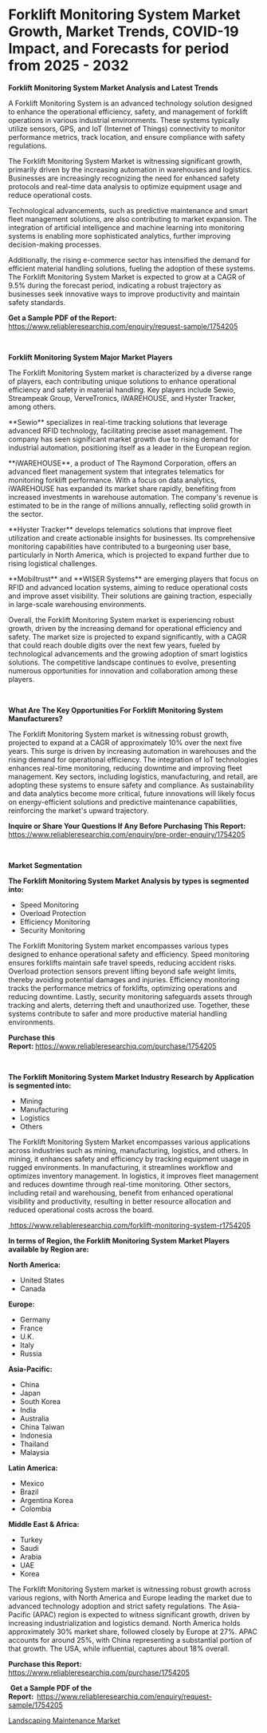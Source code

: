 <p><h1>Forklift Monitoring System Market Growth, Market Trends, COVID-19 Impact, and Forecasts for period from 2025 - 2032</h1></p><p><strong>Forklift Monitoring System Market Analysis and Latest Trends</strong></p>
<p><p>A Forklift Monitoring System is an advanced technology solution designed to enhance the operational efficiency, safety, and management of forklift operations in various industrial environments. These systems typically utilize sensors, GPS, and IoT (Internet of Things) connectivity to monitor performance metrics, track location, and ensure compliance with safety regulations. </p><p>The Forklift Monitoring System Market is witnessing significant growth, primarily driven by the increasing automation in warehouses and logistics. Businesses are increasingly recognizing the need for enhanced safety protocols and real-time data analysis to optimize equipment usage and reduce operational costs. </p><p>Technological advancements, such as predictive maintenance and smart fleet management solutions, are also contributing to market expansion. The integration of artificial intelligence and machine learning into monitoring systems is enabling more sophisticated analytics, further improving decision-making processes. </p><p>Additionally, the rising e-commerce sector has intensified the demand for efficient material handling solutions, fueling the adoption of these systems. The Forklift Monitoring System Market is expected to grow at a CAGR of 9.5% during the forecast period, indicating a robust trajectory as businesses seek innovative ways to improve productivity and maintain safety standards.</p></p>
<p><strong>Get a Sample PDF of the Report:&nbsp;</strong> <a href="https://www.reliableresearchiq.com/enquiry/request-sample/1754205?utm_campaign=2455&utm_medium=2&utm_source=Github&utm_content=ia&utm_term=09032025&utm_id=forklift-monitoring-system">https://www.reliableresearchiq.com/enquiry/request-sample/1754205</a></p>
<p>&nbsp;</p>
<p><strong>Forklift Monitoring System Major Market Players</strong></p>
<p><p>The Forklift Monitoring System market is characterized by a diverse range of players, each contributing unique solutions to enhance operational efficiency and safety in material handling. Key players include Sewio, Streampeak Group, VerveTronics, iWAREHOUSE, and Hyster Tracker, among others.</p><p>**Sewio** specializes in real-time tracking solutions that leverage advanced RFID technology, facilitating precise asset management. The company has seen significant market growth due to rising demand for industrial automation, positioning itself as a leader in the European region.</p><p>**iWAREHOUSE**, a product of The Raymond Corporation, offers an advanced fleet management system that integrates telematics for monitoring forklift performance. With a focus on data analytics, iWAREHOUSE has expanded its market share rapidly, benefiting from increased investments in warehouse automation. The company's revenue is estimated to be in the range of millions annually, reflecting solid growth in the sector.</p><p>**Hyster Tracker** develops telematics solutions that improve fleet utilization and create actionable insights for businesses. Its comprehensive monitoring capabilities have contributed to a burgeoning user base, particularly in North America, which is projected to expand further due to rising logistical challenges.</p><p>**Mobiltrust** and **WISER Systems** are emerging players that focus on RFID and advanced location systems, aiming to reduce operational costs and improve asset visibility. Their solutions are gaining traction, especially in large-scale warehousing environments.</p><p>Overall, the Forklift Monitoring System market is experiencing robust growth, driven by the increasing demand for operational efficiency and safety. The market size is projected to expand significantly, with a CAGR that could reach double digits over the next few years, fueled by technological advancements and the growing adoption of smart logistics solutions. The competitive landscape continues to evolve, presenting numerous opportunities for innovation and collaboration among these players.</p></p>
<p>&nbsp;</p>
<p><strong>What Are The Key Opportunities For Forklift Monitoring System Manufacturers?</strong></p>
<p><p>The Forklift Monitoring System market is witnessing robust growth, projected to expand at a CAGR of approximately 10% over the next five years. This surge is driven by increasing automation in warehouses and the rising demand for operational efficiency. The integration of IoT technologies enhances real-time monitoring, reducing downtime and improving fleet management. Key sectors, including logistics, manufacturing, and retail, are adopting these systems to ensure safety and compliance. As sustainability and data analytics become more critical, future innovations will likely focus on energy-efficient solutions and predictive maintenance capabilities, reinforcing the market's upward trajectory.</p></p>
<p><strong>Inquire or Share Your Questions If Any Before Purchasing This Report:</strong> <a href="https://www.reliableresearchiq.com/enquiry/pre-order-enquiry/1754205?utm_campaign=2455&utm_medium=2&utm_source=Github&utm_content=ia&utm_term=09032025&utm_id=forklift-monitoring-system">https://www.reliableresearchiq.com/enquiry/pre-order-enquiry/1754205</a></p>
<p>&nbsp;</p>
<p><strong>Market Segmentation</strong></p>
<p><strong>The Forklift Monitoring System Market Analysis by types is segmented into:</strong></p>
<p><ul><li>Speed Monitoring</li><li>Overload Protection</li><li>Efficiency Monitoring</li><li>Security Monitoring</li></ul></p>
<p><p>The Forklift Monitoring System market encompasses various types designed to enhance operational safety and efficiency. Speed monitoring ensures forklifts maintain safe travel speeds, reducing accident risks. Overload protection sensors prevent lifting beyond safe weight limits, thereby avoiding potential damages and injuries. Efficiency monitoring tracks the performance metrics of forklifts, optimizing operations and reducing downtime. Lastly, security monitoring safeguards assets through tracking and alerts, deterring theft and unauthorized use. Together, these systems contribute to safer and more productive material handling environments.</p></p>
<p><strong>Purchase this Report:&nbsp;</strong><a href="https://www.reliableresearchiq.com/purchase/1754205?utm_campaign=2455&utm_medium=2&utm_source=Github&utm_content=ia&utm_term=09032025&utm_id=forklift-monitoring-system">https://www.reliableresearchiq.com/purchase/1754205</a></p>
<p>&nbsp;</p>
<p><strong>The Forklift Monitoring System Market Industry Research by Application is segmented into:</strong></p>
<p><ul><li>Mining</li><li>Manufacturing</li><li>Logistics</li><li>Others</li></ul></p>
<p><p>The Forklift Monitoring System Market encompasses various applications across industries such as mining, manufacturing, logistics, and others. In mining, it enhances safety and efficiency by tracking equipment usage in rugged environments. In manufacturing, it streamlines workflow and optimizes inventory management. In logistics, it improves fleet management and reduces downtime through real-time monitoring. Other sectors, including retail and warehousing, benefit from enhanced operational visibility and productivity, resulting in better resource allocation and reduced operational costs across the board.</p></p>
<p><a href="https://www.reliableresearchiq.com/forklift-monitoring-system-r1754205?utm_campaign=2455&utm_medium=2&utm_source=Github&utm_content=ia&utm_term=09032025&utm_id=forklift-monitoring-system">&nbsp;https://www.reliableresearchiq.com/forklift-monitoring-system-r1754205</a></p>
<p><strong>In terms of Region, the Forklift Monitoring System Market Players available by Region are:</strong></p>
<p>
    <p> <strong> North America: </strong>
        <ul>
            <li>United States</li>
            <li>Canada</li>
        </ul>
        </p> 
    <p> <strong> Europe: </strong>
        <ul>
            <li>Germany</li>
            <li>France</li>
            <li>U.K.</li>
            <li>Italy</li>
            <li>Russia</li>
        </ul>
        </p> 
    <p> <strong> Asia-Pacific: </strong>
        <ul>
            <li>China</li>
            <li>Japan</li>
            <li>South Korea</li>
            <li>India</li>
            <li>Australia</li>
            <li>China Taiwan</li>
            <li>Indonesia</li>
            <li>Thailand</li>
            <li>Malaysia</li>
        </ul>
        </p> 
    <p> <strong> Latin America: </strong>
        <ul>
            <li>Mexico</li>
            <li>Brazil</li>
            <li>Argentina Korea</li>
            <li>Colombia</li>
        </ul>
        </p> 
    <p> <strong> Middle East & Africa: </strong>
        <ul>
            <li>Turkey</li>
            <li>Saudi</li>
            <li>Arabia</li>
            <li>UAE</li>
            <li>Korea</li>
        </ul>
    </p>
    </p>
<p><p>The Forklift Monitoring System market is witnessing robust growth across various regions, with North America and Europe leading the market due to advanced technology adoption and strict safety regulations. The Asia-Pacific (APAC) region is expected to witness significant growth, driven by increasing industrialization and logistics demand. North America holds approximately 30% market share, followed closely by Europe at 27%. APAC accounts for around 25%, with China representing a substantial portion of that growth. The USA, while influential, captures about 18% overall.</p></p>
<p><strong>Purchase this Report: </strong><a href="https://www.reliableresearchiq.com/purchase/1754205?utm_campaign=2455&utm_medium=2&utm_source=Github&utm_content=ia&utm_term=09032025&utm_id=forklift-monitoring-system">https://www.reliableresearchiq.com/purchase/1754205</a></p>
<p>&nbsp;<strong>Get a Sample PDF of the Report:&nbsp;&nbsp;</strong><a href="https://www.reliableresearchiq.com/enquiry/request-sample/1754205?utm_campaign=2455&utm_medium=2&utm_source=Github&utm_content=ia&utm_term=09032025&utm_id=forklift-monitoring-system">https://www.reliableresearchiq.com/enquiry/request-sample/1754205</a></p>
<p><strong></strong></p>
<p><p><a href="https://github.com/AlisaRowe24/Market-Research-Report-List-1/blob/main/landscaping-maintenance-market.md?utm_campaign=2455&utm_medium=2&utm_source=Github&utm_content=ia&utm_term=09032025&utm_id=forklift-monitoring-system">Landscaping Maintenance Market</a></p></p>